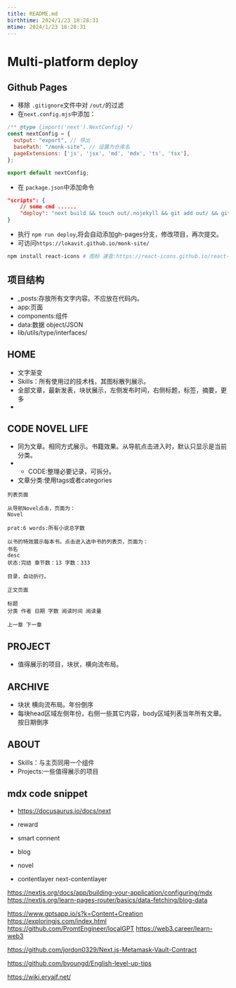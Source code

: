 ```yaml
---
title: README.md
birthtime: 2024/1/23 18:28:31
mtime: 2024/1/23 18:28:31
---
```


# Multi-platform deploy
## Github Pages
- 移除 `.gitignore`文件中对 `/out/`的过滤
- 在`next.config.mjs`中添加：
```js
/** @type {import('next').NextConfig} */
const nextConfig = {
  output: "export", // 导出
  basePath: "/monk-site", // 设置为仓库名
  pageExtensions: ['js', 'jsx', 'md', 'mdx', 'ts', 'tsx'],
};

export default nextConfig;
```
- 在 `package.json`中添加命令
```json
"scripts": {
    // some cmd ......
    "deploy": "next build && touch out/.nojekyll && git add out/ && git commit -m \"Deploy\" && git subtree push --prefix out origin gh-pages"
}
```
- 执行 `npm run deploy`,将会自动添加gh-pages分支，修改项目，再次提交。
- 可访问`https://lokavit.github.io/monk-site/`


```bash
npm install react-icons # 图标 速查:https://react-icons.github.io/react-icons/
```




## 项目结构
- _posts:存放所有文字内容。不应放在代码内。
- app:页面
- components:组件
- data:数据 object/JSON
- lib/utils/type/interfaces/


## HOME
- 文字渐变
- Skills：所有使用过的技术栈，其图标散列展示。
- 全部文章，最新发表，块状展示，左侧发布时间，右侧标题，标签，摘要，更多
-

## CODE NOVEL LIFE
- 同为文章。相同方式展示。书籍效果。从导航点击进入时，默认只显示是当前分类。
- - CODE:整理必要记录，可拆分。
- 文章分类:使用tags或者categories

```
列表页面

从导航Novel点击，页面为：
Novel

prat:6 words:所有小说总字数

以书的特效展示每本书。点击进入选中书的列表页，页面为：
书名
desc
状态:完结 章节数：13 字数：333

目录，自动折行。

```

```
正文页面

标题
分类 作者 日期 字数 阅读时间 阅读量

上一章 下一章
```


## PROJECT
- 值得展示的项目，块状，横向流布局。

## ARCHIVE
- 块状 横向流布局。年份倒序
- 每块head区域左侧年份，右侧一些其它内容，body区域列表当年所有文章。按日期倒序

## ABOUT
- Skills：与主页同用一个组件
- Projects:一些值得展示的项目



## mdx code snippet


- https://docusaurus.io/docs/next

- reward


- smart connent

- blog

- novel

- contentlayer
next-contentlayer

https://nextjs.org/docs/app/building-your-application/configuring/mdx
https://nextjs.org/learn-pages-router/basics/data-fetching/blog-data

https://www.gptsapp.io/s?k=Content+Creation
https://exploringjs.com/index.html
https://github.com/PromtEngineer/localGPT
https://web3.career/learn-web3

https://github.com/jordon0329/Next.js-Metamask-Vault-Contract

https://github.com/byoungd/English-level-up-tips

https://wiki.eryajf.net/
